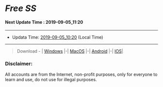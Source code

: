
# *Free SS*

#### Next Update Time : 2019-09-05_11:20

---
* Updata Time: [2019-09-05_10:20](https://github.com/Geek-007/free-SS/blob/master/2019-09-05_10:20_FreeSS.txt) (Local Time)
---

> Download - | [Windows](https://github.com/shadowsocks/shadowsocks-windows/releases) |-| [MacOS](https://github.com/shadowsocks/shadowsocks-iOS/releases) |-| [Android](https://github.com/shadowsocks/shadowsocks-android/releases) |-| [IOS](https://itunes.apple.com/us/)|

### Disclaimer:
All accounts are from the Internet, non-profit purposes, only for everyone to learn and use, do not use for illegal purposes.
<br>
